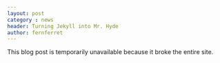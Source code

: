 ```yaml
---
layout: post
category : news
header: Turning Jekyll into Mr. Hyde
author: fernferret
---
```


This blog post is temporarily unavailable because it broke the entire site.
